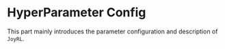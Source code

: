 # HyperParameter Config

This part mainly introduces the parameter configuration and description of `JoyRL`.

